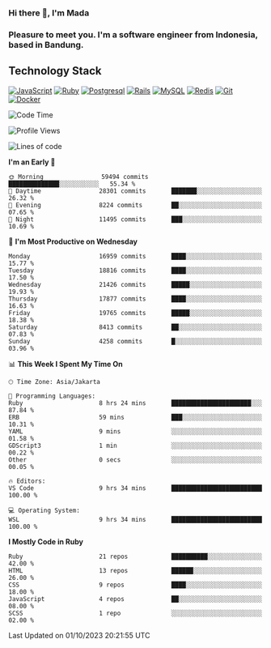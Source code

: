 ### Hi there 👋, I'm Mada
### Pleasure to meet you. I'm a software engineer from Indonesia, based in Bandung.

## Technology Stack

[![JavaScript](https://img.shields.io/badge/-JavaScript-%23F7DF1C?style=flat-square&logo=javascript&logoColor=000000&labelColor=%23F7DF1C&color=%23FFCE5A)](https://www.javascript.com/)
[![Ruby](https://img.shields.io/badge/Ruby-CC342D?style=flat-square&logo=ruby&logoColor=white)](https://www.ruby-lang.org/en/)
[![Postgresql](https://img.shields.io/badge/PostgreSQL-316192?style=flat-square&logo=postgresql&logoColor=ffffff)](https://www.postgresql.org/)
[![Rails](https://img.shields.io/badge/Ruby_on_Rails-CC0000?style=flat-square&logo=ruby-on-rails&logoColor=white)](https://rubyonrails.org/)
[![MySQL](https://img.shields.io/badge/-MySQL-4479A1?style=flat-square&logo=MySQL&logoColor=ffffff)](https://www.mysql.com/)
[![Redis](https://img.shields.io/badge/-Redis-DC382D?style=flat-square&logo=Redis&logoColor=ffffff)](https://redis.io/)
[![Git](https://img.shields.io/badge/-Git-%23F05032?style=flat-square&logo=git&logoColor=%23ffffff)](https://git-scm.com/)
[![Docker](https://img.shields.io/badge/-Docker-2496ED?style=flat-square&logo=docker&logoColor=ffffff)](https://www.docker.com/)
<!--
**madaarya/madaarya** is a ✨ _special_ ✨ repository because its `README.md` (this file) appears on your GitHub profile.

Here are some ideas to get you started:

- 🔭 I’m currently working on ...
- 🌱 I’m currently learning ...
- 👯 I’m looking to collaborate on ...
- 🤔 I’m looking for help with ...
- 💬 Ask me about ...
- 📫 How to reach me: ...
- 😄 Pronouns: ...
- ⚡ Fun fact: ...
-->
<!--START_SECTION:waka-->
![Code Time](http://img.shields.io/badge/Code%20Time-5%2C642%20hrs%2019%20mins-blue)

![Profile Views](http://img.shields.io/badge/Profile%20Views-0-blue)

![Lines of code](https://img.shields.io/badge/From%20Hello%20World%20I%27ve%20Written-40.3%20million%20lines%20of%20code-blue)

**I'm an Early 🐤** 

```text
🌞 Morning                59494 commits       ██████████████░░░░░░░░░░░   55.34 % 
🌆 Daytime                28301 commits       ███████░░░░░░░░░░░░░░░░░░   26.32 % 
🌃 Evening                8224 commits        ██░░░░░░░░░░░░░░░░░░░░░░░   07.65 % 
🌙 Night                  11495 commits       ███░░░░░░░░░░░░░░░░░░░░░░   10.69 % 
```
📅 **I'm Most Productive on Wednesday** 

```text
Monday                   16959 commits       ████░░░░░░░░░░░░░░░░░░░░░   15.77 % 
Tuesday                  18816 commits       ████░░░░░░░░░░░░░░░░░░░░░   17.50 % 
Wednesday                21426 commits       █████░░░░░░░░░░░░░░░░░░░░   19.93 % 
Thursday                 17877 commits       ████░░░░░░░░░░░░░░░░░░░░░   16.63 % 
Friday                   19765 commits       █████░░░░░░░░░░░░░░░░░░░░   18.38 % 
Saturday                 8413 commits        ██░░░░░░░░░░░░░░░░░░░░░░░   07.83 % 
Sunday                   4258 commits        █░░░░░░░░░░░░░░░░░░░░░░░░   03.96 % 
```


📊 **This Week I Spent My Time On** 

```text
🕑︎ Time Zone: Asia/Jakarta

💬 Programming Languages: 
Ruby                     8 hrs 24 mins       ██████████████████████░░░   87.84 % 
ERB                      59 mins             ███░░░░░░░░░░░░░░░░░░░░░░   10.31 % 
YAML                     9 mins              ░░░░░░░░░░░░░░░░░░░░░░░░░   01.58 % 
GDScript3                1 min               ░░░░░░░░░░░░░░░░░░░░░░░░░   00.22 % 
Other                    0 secs              ░░░░░░░░░░░░░░░░░░░░░░░░░   00.05 % 

🔥 Editors: 
VS Code                  9 hrs 34 mins       █████████████████████████   100.00 % 

💻 Operating System: 
WSL                      9 hrs 34 mins       █████████████████████████   100.00 % 
```

**I Mostly Code in Ruby** 

```text
Ruby                     21 repos            ██████████░░░░░░░░░░░░░░░   42.00 % 
HTML                     13 repos            ██████░░░░░░░░░░░░░░░░░░░   26.00 % 
CSS                      9 repos             ████░░░░░░░░░░░░░░░░░░░░░   18.00 % 
JavaScript               4 repos             ██░░░░░░░░░░░░░░░░░░░░░░░   08.00 % 
SCSS                     1 repo              ░░░░░░░░░░░░░░░░░░░░░░░░░   02.00 % 
```




 Last Updated on 01/10/2023 20:21:55 UTC
<!--END_SECTION:waka-->
